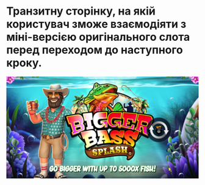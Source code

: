 # Транзитну сторінку, на якій користувач зможе взаємодіяти з міні-версією оригінального слота перед переходом до наступного кроку.

![Preview](/public/assets/other/Bigger-bass.png)

